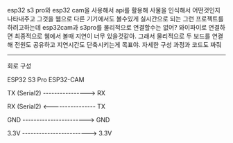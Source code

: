 esp32 s3 pro와 esp32 cam을 사용해서 api를 활용해 사물을 인식해서 어떤것인지 나타내주고 그것을 웹으로 다른 기기에서도 볼수있게 실시간으로 되는 그런 프로젝트를 하려고하는데 esp32cam과 s3pro를 물리적으로 연결할수는 없어? 와이파이로 연결하면 최종적으로 웹에서 볼때 지연이 너무 있을것같아. 그래서 물리적으로 두 보드를 연결해 전원도 공유하고 지연시간도 단축시키는게 목표야. 자세한 구성 과정과 코드도 짜줘

------------                   ----------

회로 구성

ESP32 S3 Pro                   ESP32-CAM


TX (Serial2)  ----------------> RX

RX (Serial2)  <---------------- TX

GND -----------------------> GND

3.3V ------------------------> 3.3V
